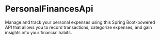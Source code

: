# PersonalFinancesApi
Manage and track your personal expenses using this Spring Boot-powered API that allows you to record transactions, categorize expenses, and gain insights into your financial habits.
